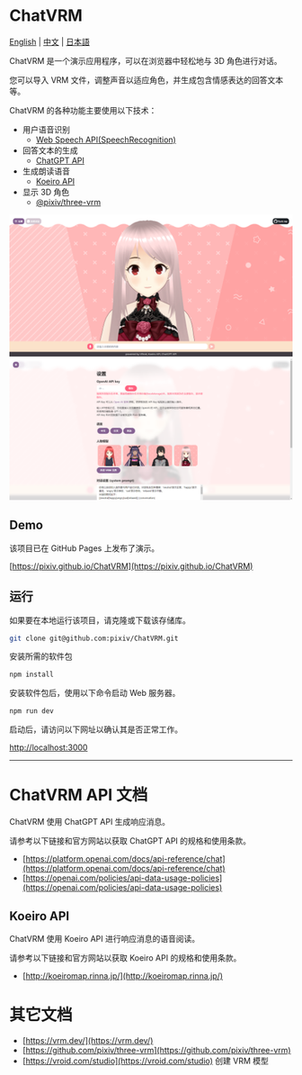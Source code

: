 # ChatVRM

[English](./README-EN.md) | [中文](./README.md) | [日本語](./README-JP.md)

ChatVRM 是一个演示应用程序，可以在浏览器中轻松地与 3D 角色进行对话。

您可以导入 VRM 文件，调整声音以适应角色，并生成包含情感表达的回答文本等。

ChatVRM 的各种功能主要使用以下技术：

- 用户语音识别
  - [Web Speech API(SpeechRecognition)](https://developer.mozilla.org/ja/docs/Web/API/SpeechRecognition)
- 回答文本的生成
  - [ChatGPT API](https://platform.openai.com/docs/api-reference/chat)
- 生成朗读语音
  - [Koeiro API](http://koeiromap.rinna.jp/)
- 显示 3D 角色
  - [@pixiv/three-vrm](https://github.com/pixiv/three-vrm)

![1.png](./imgs/1.png)
![2.png](./imgs/cn.png)

## Demo

该项目已在 GitHub Pages 上发布了演示。

[https://pixiv.github.io/ChatVRM](https://pixiv.github.io/ChatVRM)

## 运行

如果要在本地运行该项目，请克隆或下载该存储库。

```bash
git clone git@github.com:pixiv/ChatVRM.git
```

安装所需的软件包

```bash
npm install
```

安装软件包后，使用以下命令启动 Web 服务器。

```bash
npm run dev
```

启动后，请访问以下网址以确认其是否正常工作。

[http://localhost:3000](http://localhost:3000)

---

# ChatVRM API 文档

ChatVRM 使用 ChatGPT API 生成响应消息。

请参考以下链接和官方网站以获取 ChatGPT API 的规格和使用条款。

- [https://platform.openai.com/docs/api-reference/chat](https://platform.openai.com/docs/api-reference/chat)
- [https://openai.com/policies/api-data-usage-policies](https://openai.com/policies/api-data-usage-policies)

## Koeiro API

ChatVRM 使用 Koeiro API 进行响应消息的语音阅读。

请参考以下链接和官方网站以获取 Koeiro API 的规格和使用条款。

- [http://koeiromap.rinna.jp/](http://koeiromap.rinna.jp/)

# 其它文档

- [https://vrm.dev/](https://vrm.dev/)
- [https://github.com/pixiv/three-vrm](https://github.com/pixiv/three-vrm)
- [https://vroid.com/studio](https://vroid.com/studio) 创建 VRM 模型